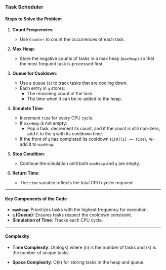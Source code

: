 
### Task Scheduler

#### Steps to Solve the Problem

1. **Count Frequencies**:  
   - Use `Counter` to count the occurrences of each task.

2. **Max Heap**:  
   - Store the negative counts of tasks in a max heap (`maxHeap`) so that the most frequent task is processed first.

3. **Queue for Cooldown**:  
   - Use a queue (`q`) to track tasks that are cooling down.  
   - Each entry in `q` stores:
     - The remaining count of the task.  
     - The time when it can be re-added to the heap.

4. **Simulate Time**:  
   - Increment `time` for every CPU cycle.  
   - If `maxHeap` is not empty:
     - Pop a task, decrement its count, and if the count is still non-zero, add it to the `q` with its cooldown time.  
   - If the front of `q` has completed its cooldown (`q[0][1] == time`), re-add it to `maxHeap`.

5. **Stop Condition**:  
   - Continue the simulation until both `maxHeap` and `q` are empty.

6. **Return Time**:  
   - The `time` variable reflects the total CPU cycles required.

---

#### Key Components of the Code

- **`maxHeap`**: Prioritizes tasks with the highest frequency for execution.  
- **`q` (Queue)**: Ensures tasks respect the cooldown constraint.  
- **Simulation of Time**: Tracks each CPU cycle.

---

#### Complexity

- **Time Complexity**:  O(nlogk)
  where \(n\) is the number of tasks and \(k\) is the number of unique tasks.

- **Space Complexity**:  O(k) for storing tasks in the heap and queue.
